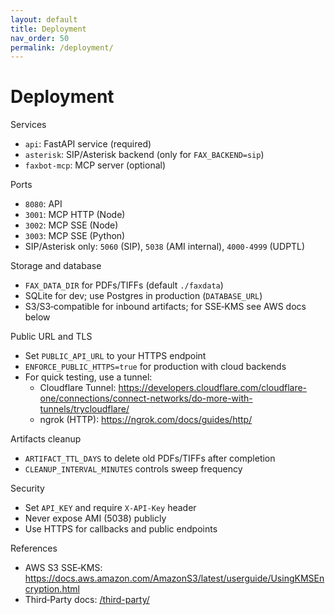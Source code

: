 ```yaml
---
layout: default
title: Deployment
nav_order: 50
permalink: /deployment/
---
```


# Deployment

Services
- `api`: FastAPI service (required)
- `asterisk`: SIP/Asterisk backend (only for `FAX_BACKEND=sip`)
- `faxbot-mcp`: MCP server (optional)

Ports
- `8080`: API
- `3001`: MCP HTTP (Node)
- `3002`: MCP SSE (Node)
- `3003`: MCP SSE (Python)
- SIP/Asterisk only: `5060` (SIP), `5038` (AMI internal), `4000-4999` (UDPTL)

Storage and database
- `FAX_DATA_DIR` for PDFs/TIFFs (default `./faxdata`)
- SQLite for dev; use Postgres in production (`DATABASE_URL`)
- S3/S3‑compatible for inbound artifacts; for SSE‑KMS see AWS docs below

Public URL and TLS
- Set `PUBLIC_API_URL` to your HTTPS endpoint
- `ENFORCE_PUBLIC_HTTPS=true` for production with cloud backends
- For quick testing, use a tunnel:
  - Cloudflare Tunnel: <https://developers.cloudflare.com/cloudflare-one/connections/connect-networks/do-more-with-tunnels/trycloudflare/>
  - ngrok (HTTP): <https://ngrok.com/docs/guides/http/>

Artifacts cleanup
- `ARTIFACT_TTL_DAYS` to delete old PDFs/TIFFs after completion
- `CLEANUP_INTERVAL_MINUTES` controls sweep frequency

Security
- Set `API_KEY` and require `X-API-Key` header
- Never expose AMI (5038) publicly
- Use HTTPS for callbacks and public endpoints

References
- AWS S3 SSE‑KMS: <https://docs.aws.amazon.com/AmazonS3/latest/userguide/UsingKMSEncryption.html>
- Third‑Party docs: [/third-party/](/Faxbot/third-party/)
